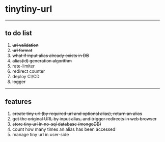 # tinytiny-url

--------
## to do list
1. ~~url validation~~
2. ~~url format~~
3. ~~what if input alias already exists in DB~~
4. ~~alias(id) generation algorithm~~
5. rate-limiter
6. redirect counter
7. deploy CI/CD
8. ~~logger~~

--------
## features
1. ~~create tiny url (by required url and optional alias), return an alias~~
2. ~~get the original URL by input alias, and trigger redirects in web browser~~
3. ~~store tiny url in no-sql database (mongoDB)~~
4. count how many times an alias has been accessed
5. manage tiny url in user-side